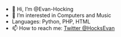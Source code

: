 - 👋 Hi, I’m @Evan-Hocking
- 👀 I’m interested in Computers and Music
- Languages: Python, PHP, HTML
- 📫 How to reach me: [Twitter @HocksEvan](https://twitter.com/HocksEvan)

<!---
Evan-Hocking/Evan-Hocking is a ✨ special ✨ repository because its `README.md` (this file) appears on your GitHub profile.
You can click the Preview link to take a look at your changes.
--->
